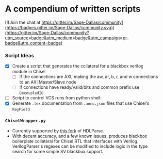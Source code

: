 # A compendium of written scripts

[![Join the chat at https://gitter.im/Sage-Dallas/community](https://badges.gitter.im/Sage-Dallas/community.svg)](https://gitter.im/Sage-Dallas/community?utm_source=badge&utm_medium=badge&utm_campaign=pr-badge&utm_content=badge)

### Script Ideas
- [x] Create a script that generates the collateral for a blackbox verilog module in Chisel
  - [ ] If the connections are AXI, making the aw, ar, b, r, and w connections to an AXI Master/Slave node 
  - [ ] If connections have ready/valid/bits and common prefix use `DecoupledIO`
- [ ] Script to control VCS runs from python shell. 
- [x] Generate `.tex` documentation from `.anno.json` files that use Chisel's `RegField` 
### `ChiselWrapper.py`
- Currently supported by [this fork](https://github.com/hdl/pyhdlparser) of HDLParse. 
- With decent accuracy, and a few known issues, produces blackbox boilerplate collateral for Chisel RTL that interfaces with Verilog. VerilogParser's regexes can be modified to include logic in the type search for some simple SV blackbox support. 
